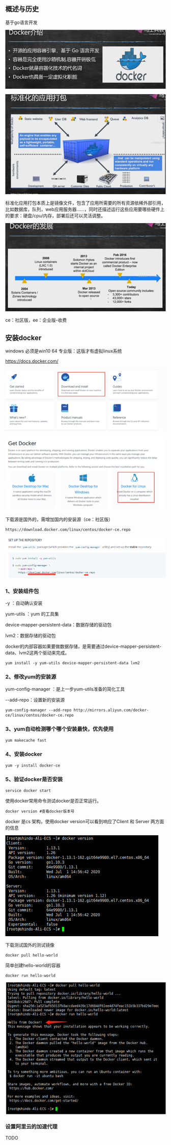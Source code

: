 ## 概述与历史

基于go语言开发

![image-20201218102238366](02-初始docker.assets/image-20201218102238366.png)

![image-20201218102324923](02-初始docker.assets/image-20201218102324923.png)

标准化应用打包本质上是镜像文件，包含了应用所需要的所有资源依稀外部引用，比如数据库，队列，web应用服务器......，同时还描述运行这些应用要哪些硬件上的要求：硬盘/cpu/内存，部署后还可以灵活调整。

![image-20201218102738103](02-初始docker.assets/image-20201218102738103.png)

ce：社区版，ee：企业版-收费

## 安装docker

windows 必须是win10 64 专业版：这版才有虚拟linux系统

https://docs.docker.com/

![image-20201218103537334](02-初始docker.assets/image-20201218103537334.png)

![image-20201218103548721](02-初始docker.assets/image-20201218103548721.png)

下载源是国外的，需增加国内的安装源（ce：社区版）

```
https://download.docker.com/linux/centos/docker-ce.repo
```

![image-20201218103854464](02-初始docker.assets/image-20201218103854464.png)

### 1、安装组件包

-y ：自动确认安装

yum-utils ：yum 的工具集

device-mapper-persistent-data：数据存储的驱动包

lvm2：数据存储的驱动包

docker的内部容器如果要做数据存储，是需要通过device-mapper-persistent-data、lvm2这两个驱动来完成。

 ```shell
yum install -y yum-utils device-mapper-persistent-data lvm2
 ```

### 2、修改yum的安装源

yum-config-manager ：是上一步yum-utils准备的简化工具

--add-repo：设置新的安装源

```shell
yum-config-manager --add-repo http://mirrors.aliyun.com/docker-ce/linux/centos/docker-ce.repo
```

### 3、yum自动检测哪个哪个安装最快，优先使用

```she
yum makecache fast
```

### 4、安装docker

```shell
yum -y install docker-ce
```

### 5、验证docker是否安装

```shell
service docker start
```

使用docker常用命令测试docker是否正常运行。

```
docker version #查看docker版本号
```

docker 是cs 架构，使用docker version可以看到响应了Client 和 Server 两方面的信息

![image-20201218110809803](02-初始docker.assets/image-20201218110809803.png)

下载测试国外的测试镜像

```shell
docker pull hello-world
```

简单创建hello-world的容器

```shell
docker run hello-world
```

![image-20201218111141088](02-初始docker.assets/image-20201218111141088.png)

### 设置阿里云的加速代理

TODO 


